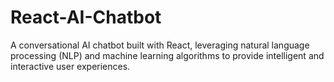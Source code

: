 # React-AI-Chatbot
A conversational AI chatbot built with React, leveraging natural language processing (NLP) and machine learning algorithms to provide intelligent and interactive user experiences.
